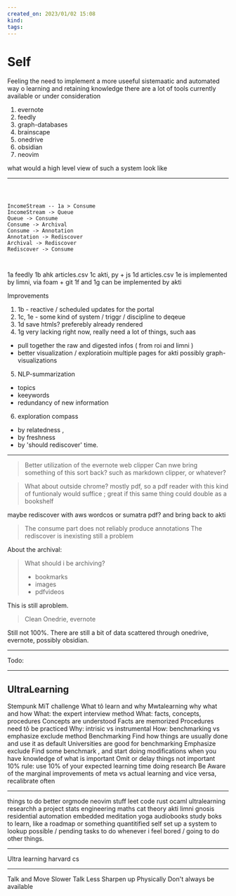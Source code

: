 ```yaml
---
created_on: 2023/01/02 15:08
kind:
tags:
---
```


# Self

Feeling the need to implement a more useeful sistemaatic and automated way o learning and retaining knowledge
there are a lot of tools currently available or under consideration

1. evernote
2. feedly
3. graph-databases
4. brainscape
5. onedrive
6. obsidian
7. neovim

what would a high level view of such a system look like

___

```mermaid



IncomeStream -- 1a > Consume
IncomeStream -> Queue 
Queue -> Consume
Consume -> Archival 
Consume -> Annotation 
Annotation -> Rediscover
Archival -> Rediscover
Rediscover -> Consume



```

1a feedly
1b ahk articles.csv
1c akti, py + js
1d articles.csv
1e is implemented by limni, via foam + git
1f and 1g can be implemented by akti

Improvements

1. 1b - reactive / scheduled updates for the portal
2. 1c, 1e - some kind of system / triggr / discipline to deqeue
3. 1d save htmls? preferebly already rendered
4. 1g very lacking right now, really need a lot of things, such aas

- pull together the raw and digested infos ( from roi and limni )
- better visualization / exploratioin
  multiple pages for akti
  possibly graph-visualizations

5. NLP-summarization

- topics
- keeywords
- redundancy of new information

6. exploration compass

- by relatedness ,
- by freshness
- by 'should rediscover' time.

___

> Better utilization of the evernote web clipper
> Can nwe bring something of this sort back? such as markdown clipper, or whatever?

> What about outside chrome? mostly pdf, so a pdf reader with this kind of funtionaly would suffice ; great if this same thing could double as a bookshelf

maybe rediscover with aws wordcos or sumatra pdf?  and bring back to akti

> The consume part does not reliably produce annotations
> The rediscover is inexisting
> still a problem

About the archival:

> What should i be archiving?
>
> - bookmarks
> - images
> - pdfvideos

This is still aproblem.

> Clean Onedrie, evernote

Still not 100%. There are still a bit of data scattered through onedrive, evernote, possibly obsidian.

___

Todo:

___

## UltraLearning

Stempunk
MiT challenge
What tô learn and why
Mwtalearning why what and how
What: the expert interview method
What: facts,  concepts,  procedures
Concepts are understood
Facts are memorized
Procedures need tô be practiced
Why: intrisic vs instrumental
How: benchmarking vs emphasize exclude method
Benchmarking
Find how things are usually done and use it as default
Universities are good for benchmarking
Emphasize exclude
Find some benchmark , and start doing modifications when you have knowledge of what is important
Omit or delay things not important
10% rule: use 10% of your expected learning time doing research
Be Aware of the marginal improvements of meta vs actual learning and vice versa, recalibrate often

___

things to do
better orgmode
neovim stuff
leet code
rust ocaml
ultralearning researchh a project
stats
engineering
maths
cat theory
akti  limni gnosis
residential automation embedded
meditation
yoga
audiobooks
study boks to learn, like a roadmap or something
quantitified self
set up a system to lookup possible / pending tasks to do whenever i feel bored / going to do other things.

___

Ultra learning harvard cs

___

Talk and Move Slower
Talk Less
Sharpen up Physically
Don't always be available
